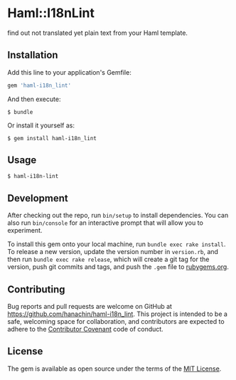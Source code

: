 # Haml::I18nLint

find out not translated yet plain text from your Haml template.

## Installation

Add this line to your application's Gemfile:

```ruby
gem 'haml-i18n_lint'
```

And then execute:

    $ bundle

Or install it yourself as:

    $ gem install haml-i18n_lint

## Usage

    $ haml-i18n-lint

## Development

After checking out the repo, run `bin/setup` to install dependencies. You can also run `bin/console` for an interactive prompt that will allow you to experiment.

To install this gem onto your local machine, run `bundle exec rake install`. To release a new version, update the version number in `version.rb`, and then run `bundle exec rake release`, which will create a git tag for the version, push git commits and tags, and push the `.gem` file to [rubygems.org](https://rubygems.org).

## Contributing

Bug reports and pull requests are welcome on GitHub at https://github.com/hanachin/haml-i18n_lint. This project is intended to be a safe, welcoming space for collaboration, and contributors are expected to adhere to the [Contributor Covenant](http://contributor-covenant.org) code of conduct.


## License

The gem is available as open source under the terms of the [MIT License](http://opensource.org/licenses/MIT).
